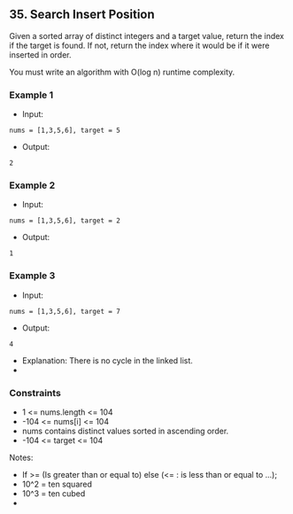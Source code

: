 ## 35. Search Insert Position
Given a sorted array of distinct integers and a target value, return the index if the target is found. If not, return the index where it would be if it were inserted in order.

You must write an algorithm with O(log n) runtime complexity.



### Example 1

- Input:

```
nums = [1,3,5,6], target = 5
```

- Output:

```shell
2
```

### Example 2

- Input:

```
nums = [1,3,5,6], target = 2

```

- Output:

```shell
1
```

### Example 3

- Input:

```
nums = [1,3,5,6], target = 7
```

- Output:

```shell
4
```
- Explanation: There is no cycle in the linked list.
- 
### Constraints
- 1 <= nums.length <= 104
- -104 <= nums[i] <= 104
- nums contains distinct values sorted in ascending order.
- -104 <= target <= 104


Notes:

- If >= (Is greater than or equal to) else (<= : is less than or equal to ...);
- 10^2 = ten squared
- 10^3 = ten cubed
- 
